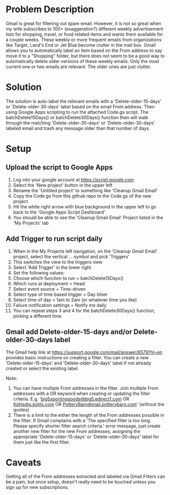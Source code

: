 # Problem Description
Gmail is great for filtering out spam email. However, it is not so great when my wife subscribes to 100+ (exaggeration?) different weekly advertisement lists for shopping, travel, or food related items and wants them available for a couple weeks. These weekly or more frequent emails from organizations like Target, Land's End or Jet Blue become clutter in the mail box. Gmail allows you to automatically label an item based on the From address to say move it to a "Shopping" folder, but there does not seem to be a good way to automatically delete older versions of these weekly emails. Only the most current one or two emails are relevant. The older ones are just clutter.

# Solution
The solution is auto-label the relevant emails with a 'Delete-older-15-days' or 'Delete-older-30-days' label based on the email From address. Then using Google Apps scripting to run the attached Code.gs script. The batchDelete15Days() or batchDelete30Days() function then will walk through the matching 'Delete-older-30-days' or 'Delete-older-30-days' labeled email and trash any message older than that number of days.

# Setup
## Upload the script to Google Apps
1. Log into your google account at https://script.google.com
1. Select the 'New project' button in the upper left
1. Rename the 'Untitled project' to something like 'Cleanup Gmail Email'
1. Copy the Code.gs from this github repo to the Code.gs of the new project
1. Hit the white right arrow with blue background in the upper left to go back to the 'Google Apps Script Dashboard'
1. You should be able to see the 'Cleanup Gmail Email' Project listed in the 'My Projects' tab

## Add Trigger to run script daily
1. When in the My Projects left navigation, on the 'Cleanup Gmail Email' project, select the vertical ... symbol and pick 'Triggers'
1. This switches the view to the triggers view
1. Select 'Add Trigger' in the lower right
1. Set the following values:
  1. Choose which function to run = batchDelete15Days()
  1. Which runs at deployment = Head
  1. Select event source = Time-driven
  1. Select type of time based trigger = Day timer
  1. Select time of day = 1am to 2am (or whatever time you like)
  1. Failure notification settings = Notify me daily
1. You can repeat steps 3 and 4 for the batchDelete30Days() function, picking a different time.

## Gmail add Delete-older-15-days and/or Delete-older-30-days label
The Gmail help link at https://support.google.com/mail/answer/6579?hl=en provides basic instructions on creating a filter. You can create a new 'Delete-older-15-days' and 'Delete-older-30-days' label if not already created or select the existing label.

Note:
1. You can have multiple From addresses in the filter. Join multiple From addresses with a OR keyword when creating or updating the filter criteria. E.g. 'big5sportinggoods@big5.edirect1.com OR Kohls@s.kohls.com OR PotteryBarn@mail.potterybarn.com' (without the quotes)
1. There is a limit to the either the length of the From addresses possible in the filter. If Gmail complains with a 'The specified filter is too long. Please specify shorter filter search criteria.' error message, just create another new filter for the new From addresses; assigning the appropriate 'Delete-older-15-days' or 'Delete-older-30-days' label for them just like the first filter.

# Caveats
Getting all of the From addresses extracted and labeled via Gmail Filters can be a pain, but once setup, doesn't really need to be touched unless you sign up for new subscriptions.
